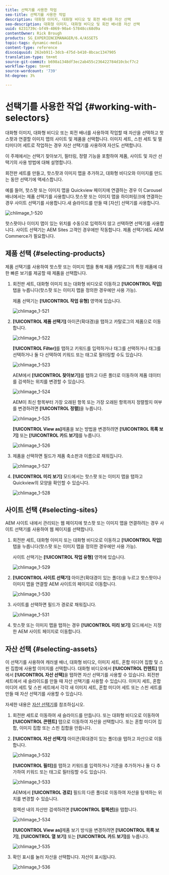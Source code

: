 ```yaml
---
title: 선택기를 사용한 작업
seo-title: 선택기를 사용한 작업
description: 대화형 이미지, 대화형 비디오 및 회전 배너용 자산 선택
seo-description: 대화형 이미지, 대화형 비디오 및 회전 배너용 자산 선택
uuid: 6231739c-bf49-4069-90a4-57848cc68d9a
contentOwner: Rick Brough
products: SG_EXPERIENCEMANAGER/6.4/ASSETS
topic-tags: dynamic-media
content-type: reference
discoiquuid: 262eb911-3dcb-475d-b410-8bcac1347905
translation-type: tm+mt
source-git-commit: b698a1348df3ec2ab455c236422784d10cbcf7c2
workflow-type: tm+mt
source-wordcount: '739'
ht-degree: 3%

---
```



# 선택기를 사용한 작업 {#working-with-selectors}

대화형 이미지, 대화형 비디오 또는 회전 배너를 사용하여 작업할 때 자산을 선택하고 핫스팟과 연결할 이미지 맵의 사이트 및 제품을 선택합니다. 이미지 세트, 스핀 세트 및 멀티미디어 세트로 작업하는 경우 자산 선택기를 사용하여 자산도 선택합니다.

이 주제에서는 선택기 찾아보기, 필터링, 정렬 기능을 포함하여 제품, 사이트 및 자산 선택기의 사용 방법에 대해 설명합니다.

회전판 세트를 만들고, 핫스팟과 이미지 맵을 추가하고, 대화형 비디오와 이미지를 만드는 동안 선택기에 액세스합니다.

예를 들어, 핫스팟 또는 이미지 맵을 Quickview 페이지에 연결하는 경우 이 Carousel 배너에서는 제품 선택기를 사용합니다.핫스팟 또는 이미지 맵을 하이퍼링크에 연결하는 경우 사이트 선택기를 사용합니다.새 슬라이드를 만들 때 [자산] 선택기를 사용합니다.

![chlimage_1-520](assets/chlimage_1-520.png)

핫스팟이나 이미지 맵이 있는 위치를 수동으로 입력하지 않고 선택하면 선택기를 사용합니다. 사이트 선택기는 AEM Sites 고객인 경우에만 작동합니다. 제품 선택기에도 AEM Commerce가 필요합니다.

## 제품 선택 {#selecting-products}

제품 선택기를 사용하여 핫스팟 또는 이미지 맵을 통해 제품 카탈로그의 특정 제품에 대한 빠른 보기를 제공할 때 제품을 선택합니다.

1. 회전판 세트, 대화형 이미지 또는 대화형 비디오로 이동하고 **[!UICONTROL 작업]** 탭을 누릅니다(핫스팟 또는 이미지 맵을 정의한 경우에만 사용 가능).

   제품 선택기는 **[!UICONTROL 작업 유형]** 영역에 있습니다.

   ![chlimage_1-521](assets/chlimage_1-521.png)

1. **[!UICONTROL 제품 선택기]** 아이콘(확대경)을 탭하고 카탈로그의 제품으로 이동합니다.

   ![chlimage_1-522](assets/chlimage_1-522.png)

   **[!UICONTROL Filter]**&#x200B;를 탭하고 키워드를 입력하거나 태그를 선택하거나 태그를 선택하거나 둘 다 선택하여 키워드 또는 태그로 필터링할 수도 있습니다.

   ![chlimage_1-523](assets/chlimage_1-523.png)

   AEM에서 **[!UICONTROL 찾아보기]**&#x200B;를 탭하고 다른 폴더로 이동하여 제품 데이터를 검색하는 위치를 변경할 수 있습니다.

   ![chlimage_1-524](assets/chlimage_1-524.png)

   AEM이 최신 항목부터 가장 오래된 항목 또는 가장 오래된 항목까지 정렬할지 여부를 변경하려면 **[!UICONTROL 정렬]**&#x200B;을 누릅니다.

   ![chlimage_1-525](assets/chlimage_1-525.png)

   **[!UICONTROL View as]**&#x200B;제품을 보는 방법을 변경하려면 **[!UICONTROL 목록 보기]** 또는 **[!UICONTROL 카드 보기]**&#x200B;를 누릅니다.

   ![chlimage_1-526](assets/chlimage_1-526.png)

1. 제품을 선택하면 필드가 제품 축소판과 이름으로 채워집니다.

   ![chlimage_1-527](assets/chlimage_1-527.png)

1. **[!UICONTROL 미리 보기]** 모드에서는 핫스팟 또는 이미지 맵을 탭하고 Quickview의 모양을 확인할 수 있습니다.

   ![chlimage_1-528](assets/chlimage_1-528.png)

## 사이트 선택 {#selecting-sites}

AEM 사이트 내에서 관리되는 웹 페이지에 핫스팟 또는 이미지 맵을 연결하려는 경우 사이트 선택기를 사용하여 웹 페이지를 선택합니다.

1. 회전판 세트, 대화형 이미지 또는 대화형 비디오로 이동하고 **[!UICONTROL 작업]** 탭을 누릅니다(핫스팟 또는 이미지 맵을 정의한 경우에만 사용 가능).

   사이트 선택기는 **[!UICONTROL 작업 유형]** 영역에 있습니다.

   ![chlimage_1-529](assets/chlimage_1-529.png)

1. **[!UICONTROL 사이트 선택기]** 아이콘(확대경이 있는 폴더)을 누르고 핫스팟이나 이미지 맵을 연결할 AEM 사이트의 페이지로 이동합니다.

   ![chlimage_1-530](assets/chlimage_1-530.png)

1. 사이트를 선택하면 필드가 경로로 채워집니다.

   ![chlimage_1-531](assets/chlimage_1-531.png)

1. 핫스팟 또는 이미지 맵을 탭하는 경우 **[!UICONTROL 미리 보기]** 모드에서는 지정한 AEM 사이트 페이지로 이동합니다.

## 자산 선택 {#selecting-assets}

이 선택기를 사용하여 캐러셀 배너, 대화형 비디오, 이미지 세트, 혼합 미디어 집합 및 스핀 집합에 사용할 이미지를 선택합니다. 대화형 비디오에서 **[!UICONTROL 컨텐트]** 탭에서 **[!UICONTROL 자산 선택]**&#x200B;을 탭하면 자산 선택기를 사용할 수 있습니다. 회전판 세트에서 새 슬라이드를 만들 때 자산 선택기를 사용할 수 있습니다. 이미지 세트, 혼합 미디어 세트 및 스핀 세트에서 각각 새 이미지 세트, 혼합 미디어 세트 또는 스핀 세트를 만들 때 자산 선택기를 사용할 수 있습니다.

자세한 내용은 [자산 선택기](asset-selector.md)를 참조하십시오.

1. 회전판 세트로 이동하여 새 슬라이드를 만듭니다. 또는 대화형 비디오로 이동하여 **[!UICONTROL 콘텐트]** 탭으로 이동하여 자산을 선택합니다. 또는 혼합 미디어 집합, 이미지 집합 또는 스핀 집합을 만듭니다.
1. **[!UICONTROL 자산 선택기]** 아이콘(확대경이 있는 폴더)을 탭하고 자산으로 이동합니다.

   ![chlimage_1-532](assets/chlimage_1-532.png)

   **[!UICONTROL 필터]**&#x200B;를 탭하고 키워드를 입력하거나 기준을 추가하거나 둘 다 추가하여 키워드 또는 태그로 필터링할 수도 있습니다.

   ![chlimage_1-533](assets/chlimage_1-533.png)

   AEM에서 **[!UICONTROL 경로]** 필드의 다른 폴더로 이동하여 자산을 탐색하는 위치를 변경할 수 있습니다.

   컬렉션 내의 자산만 검색하려면 **[!UICONTROL 컬렉션]**&#x200B;을 탭합니다.

   ![chlimage_1-534](assets/chlimage_1-534.png)

   **[!UICONTROL View as]**&#x200B;제품 보기 방식을 변경하려면 **[!UICONTROL 목록 보기]**, **[!UICONTROL 열 보기]** 또는 **[!UICONTROL 카드 보기]**&#x200B;를 누릅니다.

   ![chlimage_1-535](assets/chlimage_1-535.png)

1. 확인 표시를 눌러 자산을 선택합니다. 자산이 표시됩니다.

   ![chlimage_1-536](assets/chlimage_1-536.png)

